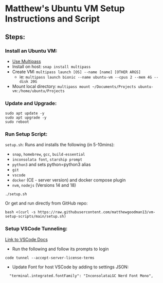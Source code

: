 # Matthew's Ubuntu VM Setup Instructions and Script

## **Steps:**

### Install an Ubuntu VM:

- [Use Multipass](https://multipass.run/docs/installing-on-linux)
- Install on host: `snap install multipass`
- Create VM: `multipass launch [OS] --name [name] [OTHER ARGS]`
  - ie: `multipass launch bionic --name ubuntu-vm --cpus 2 --mem 4G --disk 20G`
- Mount local directory: `multipass mount ~/Documents/Projects ubuntu-vm:/home/ubuntu/Projects`

### Update and Upgrade:

```
sudo apt update -y
sudo apt upgrade -y
sudo reboot
```

### Run Setup Script:

`setup.sh`: Runs and installs the following (in 5-10mins):

- `snap`, `homebrew`, `gcc`, `build-essential`
- `inconsolata font`, `starship prompt`
- `python3` and sets python=python3 alias
- `git`
- `vscode`
- `docker` (CE - server version) and docker compose plugin
- `nvm`, `nodejs` (Versions 14 and 18)

```
./setup.sh
```

Or get and run directly from GitHub repo:

```
bash <(curl -s https://raw.githubusercontent.com/matthewgoodman13/vm-setup-scripts/main/setup.sh)
```

### Setup VSCode Tunneling:

[Link to VSCode Docs](https://code.visualstudio.com/docs/remote/tunnels)

- Run the following and follow its prompts to login

```
code tunnel --accept-server-license-terms
```

- Update Font for host VSCode by adding to settings JSON:

```
  "terminal.integrated.fontFamily": "InconsolataLGC Nerd Font Mono",
```
